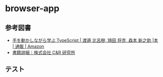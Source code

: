# browser-app

## 参考図書

- [手を動かしながら学ぶ TypeScript \| 渡邉 比呂樹, 鴇田 将克, 森本 新之助 \|本 \| 通販 \| Amazon](https://www.amazon.co.jp/dp/4863543557)
- [書籍詳細｜株式会社 C&R 研究所](https://www.c-r.com/book/detail/1429)

## テスト
